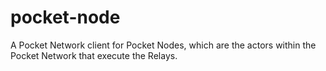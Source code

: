 # pocket-node
A Pocket Network client for Pocket Nodes, which are the actors within the Pocket Network that execute the Relays.
